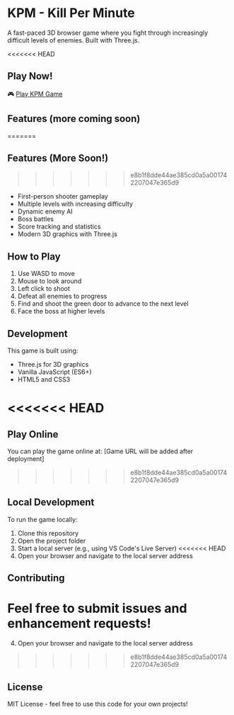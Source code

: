 # KPM - Kill Per Minute

A fast-paced 3D browser game where you fight through increasingly difficult levels of enemies. Built with Three.js.

<<<<<<< HEAD
## Play Now!

🎮 [Play KPM Game](https://snoblitz.github.io/KPM-Game/)

## Features (more coming soon)
=======
## Features (More Soon!)
>>>>>>> e8b1f8dde44ae385cd0a5a001742207047e365d9

- First-person shooter gameplay
- Multiple levels with increasing difficulty
- Dynamic enemy AI
- Boss battles
- Score tracking and statistics
- Modern 3D graphics with Three.js

## How to Play

1. Use WASD to move
2. Mouse to look around
3. Left click to shoot
4. Defeat all enemies to progress
5. Find and shoot the green door to advance to the next level
6. Face the boss at higher levels

## Development

This game is built using:
- Three.js for 3D graphics
- Vanilla JavaScript (ES6+)
- HTML5 and CSS3

<<<<<<< HEAD
=======
## Play Online

You can play the game online at: [Game URL will be added after deployment]

>>>>>>> e8b1f8dde44ae385cd0a5a001742207047e365d9
## Local Development

To run the game locally:
1. Clone this repository
2. Open the project folder
3. Start a local server (e.g., using VS Code's Live Server)
<<<<<<< HEAD
4. Open your browser and navigate to the local server address   

## Contributing

Feel free to submit issues and enhancement requests!
=======
4. Open your browser and navigate to the local server address
>>>>>>> e8b1f8dde44ae385cd0a5a001742207047e365d9

## License

MIT License - feel free to use this code for your own projects! 